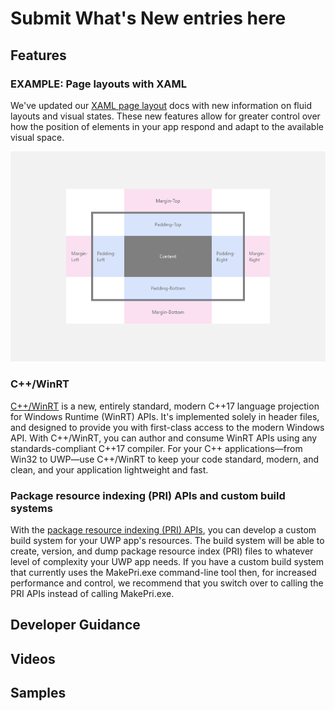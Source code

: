 # Submit What's New entries here

## Features

### EXAMPLE: Page layouts with XAML

We've updated our [XAML page layout](../design/layout/layouts-with-xaml.md) docs with new information on fluid layouts and visual states. These new features allow for greater control over how the position of elements in your app respond and adapt to the available visual space.

![Margins and padding for XAML page layouts](../design/layout/images/xaml-layout-margins-padding.png)

### C++/WinRT
[C++/WinRT](https://docs.microsoft.com/windows/uwp/cpp-and-winrt-apis/) is a new, entirely standard, modern C++17 language projection for Windows Runtime (WinRT) APIs. It's implemented solely in header files, and designed to provide you with first-class access to the modern Windows API. With C++/WinRT, you can author and consume WinRT APIs using any standards-compliant C++17 compiler. For your C++ applications&mdash;from Win32 to UWP&mdash;use C++/WinRT to keep your code standard, modern, and clean, and your application lightweight and fast.

### Package resource indexing (PRI) APIs and custom build systems
With the [package resource indexing (PRI) APIs](https://docs.microsoft.com/windows/uwp/app-resources/pri-apis-custom-build-systems), you can develop a custom build system for your UWP app's resources. The build system will be able to create, version, and dump package resource index (PRI) files to whatever level of complexity your UWP app needs. If you have a custom build system that currently uses the MakePri.exe command-line tool then, for increased performance and control, we recommend that you switch over to calling the PRI APIs instead of calling MakePri.exe.

## Developer Guidance


## Videos

## Samples